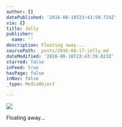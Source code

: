 ```yaml
---
author: []
datePublished: '2016-08-18T23:43:50.724Z'
via: {}
title: Jelly
publisher:
  name: ''
description: Floating away...
sourcePath: _posts/2016-08-17-jelly.md
dateModified: '2016-08-18T23:43:39.823Z'
starred: false
inFeed: true
hasPage: false
inNav: false
_type: MediaObject

---
```

![](https://the-grid-user-content.s3-us-west-2.amazonaws.com/00cdbf8e-67aa-4bc3-ac7a-615255d185f1.jpg)

Floating away...